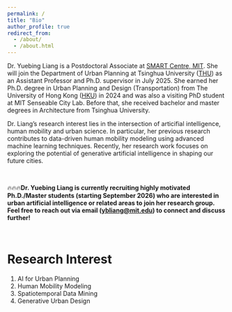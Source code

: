 ```yaml
---
permalink: /
title: "Bio"
author_profile: true
redirect_from: 
  - /about/
  - /about.html
---
```


Dr. Yuebing Liang is a Postdoctoral Associate at [SMART Centre, MIT](https://m3s.mit.edu/our-team/yuebing-liang). She will join the Department of Urban Planning at Tsinghua University ([THU](https://www.arch.tsinghua.edu.cn/column/Departments)) as an Assistant Professor and Ph.D. supervisor in July 2025. She earned her Ph.D. degree in Urban Planning and Design (Transportation) from The University of Hong Kong ([HKU](https://www.arch.hku.hk/departments-and-divisions/department-of-urban-planning-and-design/)) in 2024 and was also a visiting PhD student at MIT Senseable City Lab. Before that, she received bachelor and master degrees in Architecture from Tsinghua University. 

Dr. Liang’s research interest lies in the intersection of articifial intelligence, human mobility and urban science. In particular, her previous research contributes to data-driven human mobility modeling using advanced machine learning techniques. Recently, her research work focuses on exploring the potential of generative artificial intelligence in shaping our future cities. 

<br>

🔥🔥🔥**Dr. Yuebing Liang is currently recruiting highly motivated Ph.D./Master students (starting September 2026) who are interested in urban artificial intelligence or related areas to join her research group. Feel free to reach out via email (ybliang@mit.edu) to connect and discuss further!**  

<br>


Research Interest
======
1. AI for Urban Planning
1. Human Mobility Modeling
1. Spatiotemporal Data Mining
1. Generative Urban Design
